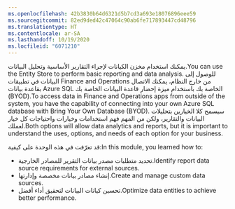 ```yaml
---
ms.openlocfilehash: 42b3830b64d6321d5b7cd3a693e18076896eee59
ms.sourcegitcommit: 82ed9ded42c47064c90ab6fe717893447cd48796
ms.translationtype: HT
ms.contentlocale: ar-SA
ms.lasthandoff: 10/19/2020
ms.locfileid: "6071210"
---
```

<span data-ttu-id="df3d1-101">يمكنك استخدام مخزن الكيانات لإجراء التقارير الأساسية وتحليل البيانات.</span><span class="sxs-lookup"><span data-stu-id="df3d1-101">You can use the Entity Store to perform basic reporting and data analysis.</span></span> <span data-ttu-id="df3d1-102">للوصول إلى البيانات في تطبيقات Finance and Operations من خارج النظام، يمكنك الاتصال بقاعدة بيانات Azure SQL الخاصة بك باستخدام ميزة إحضار قاعدة البيانات الخاصة بك (BYOD).</span><span class="sxs-lookup"><span data-stu-id="df3d1-102">To access data in Finance and Operations apps from outside of the system, you have the capability of connecting into your own Azure SQL database with Bring Your Own Database (BYOD).</span></span> <span data-ttu-id="df3d1-103">سيسمح كلا الخيارين بتحليلات البيانات والتقارير، ولكن من المهم فهم استخدامات وخيارات واحتياجات كل خيار لعملك.</span><span class="sxs-lookup"><span data-stu-id="df3d1-103">Both options will allow data analytics and reports, but it is important to understand the uses, options, and needs of each option for your business.</span></span>

<span data-ttu-id="df3d1-104">قد تعرّفت في هذه الوحدة على كيفية:</span><span class="sxs-lookup"><span data-stu-id="df3d1-104">In this module, you learned how to:</span></span>

-   <span data-ttu-id="df3d1-105">تحديد متطلبات مصدر بيانات التقرير للمصادر الخارجية.</span><span class="sxs-lookup"><span data-stu-id="df3d1-105">Identify report data source requirements for external sources.</span></span>
-   <span data-ttu-id="df3d1-106">إنشاء مصادر بيانات مخصصة وإدارتها.</span><span class="sxs-lookup"><span data-stu-id="df3d1-106">Create and manage custom data sources.</span></span>
-   <span data-ttu-id="df3d1-107">تحسين كيانات البيانات لتحقيق أداء أفضل.</span><span class="sxs-lookup"><span data-stu-id="df3d1-107">Optimize data entities to achieve better performance.</span></span> 
